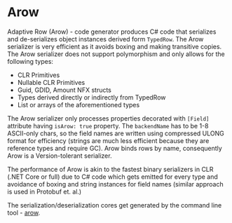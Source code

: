 # Arow 

Adaptive Row (Arow) - code generator produces C# code that serializes and de-serializes object 
instances derived form `TypedRow`. The Arow serializer is very efficient as it avoids boxing and
making transitive copies. The Arow serializer does not support polymorphism and only allows for the
following types:

* CLR Primitives
* Nullable CLR Primitives
* Guid, GDID, Amount  NFX structs
* Types derived directly or indirectly from TypedRow
* List or arrays of the aforementioned types

The Arow serializer only processes properties decorated with `[Field]` attribute having 
`isArow: true` property. The `backendName` has to be 1-8 ASCII-only chars, so the field names are
written using compressed ULONG format for efficiency (strings are much less efficient because they 
are reference types and require GC). Arow binds rows by name, consequently Arow is a Version-tolerant
serializer. 

The performance of Arow is akin to the fastest binary serializers in CLR (.NET Core or full) due to C# code which gets emitted for every type and avoidance of boxing and string instances for field names (similar approach is used in Protobuf et. al.)

The serialization/deserialization cores get generated by the command line tool - [arow](/tools/arow.html).